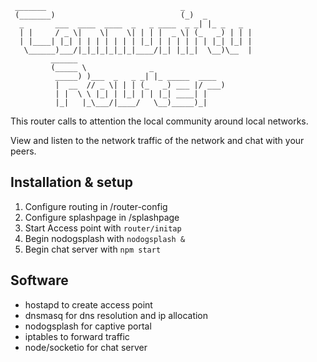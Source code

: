 ```
 _______                              _             
 (_______)                            (_)  _         
  _       ___  ____  ____  _   _ ____  _ _| |_ _   _ 
  | |     / _ \|    \|    \| | | |  _ \| (_   _) | | |
  | |____| |_| | | | | | | | |_| | | | | | | |_| |_| |
   \______)___/|_|_|_|_|_|_|____/|_| |_|_|  \__)\__  |
         ______                               
         (_____ \              _               
          _____) )___  _   _ _| |_ _____  ____ 
          |  __  // _ \| | | (_   _) ___ |/ ___)
          | |  \ \ |_| | |_| | | |_| ____| |    
          |_|   |_\___/|____/   \__)_____)_|    
```

This router calls to attention the local community around local networks.

View and listen to the network traffic of the network and chat with your peers.

## Installation & setup  
1. Configure routing in /router-config
2. Configure splashpage in /splashpage
3. Start Access point with `router/initap`
4. Begin nodogsplash with `nodogsplash &`
5. Begin chat server with `npm start`

## Software
- hostapd to create access point
- dnsmasq for dns resolution and ip allocation
- nodogsplash for captive portal
- iptables to forward traffic
- node/socketio for chat server
